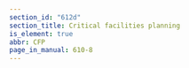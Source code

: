 ```yaml
---
section_id: "612d"
section_title: Critical facilities planning
is_element: true
abbr: CFP
page_in_manual: 610-8
---
```

